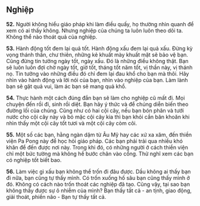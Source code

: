 ## Nghiệp 

**52.** Người không hiểu giáo pháp khi làm điều quấy, họ thường nhìn quanh để xem có ai thấy không. Nhưng nghiệp của chúng ta luôn luôn theo dõi ta. Không thể nào thoát quả của nghiệp.

**53.** Hành động tốt đem lại quả tốt. Hành động xấu đem lại quả xấu. Đừng kỳ vọng thánh thần, chư thiên, những kẻ khuất mày khuất mặt sẽ bảo vệ bạn. Cũng đừng tin tưởng ngày tốt, ngày xấu. Đó là những điều không thật. Bạn sẽ luôn luôn đợi chờ ngày tốt, giờ tốt, tháng tốt năm tốt, vị thần này, vị thánh nọ. Tin tưởng vào những điều đó chỉ đem lại đau khổ cho bạn mà thôi. Hãy nhìn vào hành động và lời nói của bạn, nhìn vào nghiệp của bạn. Làm lành bạn sẽ gặt quả vui, làm ác bạn sẽ mang quả khổ.

**54.** Thực hành một cách đúng đắn bạn sẽ làm cho nghiệp cũ mất đi. Mọi chuyện đến rồi đi, sinh rồi diệt. Bạn hãy ý thức và để chúng diễn biến theo đường lối của chúng. Cũng như có hai cội cây, nếu bạn bón phân và tưới nước cho cội cây này và bỏ mặc cội cây kia thì bạn khỏi cần băn khoăn khi nhìn thấy một cội cây tốt tươi và một cội cây còm cõi.

**55.** Một số các bạn, hằng ngàn dặm từ Âu Mỹ hay các xứ xa xăm, đến thiền viện Pa Pong này để học hỏi giáo pháp. Các bạn phải trải qua nhiều khó khăn để đến được nơi này. Trong khi đó, có những người ở cách thiền viện chỉ một bức tường mà không hề bước chân vào cổng. Thử nghĩ xem các bạn có nghiệp tốt biết bao.

**56.** Làm việc gì xấu bạn không thể trốn đi đâu được. Dầu không ai thấy bạn đi nữa, bạn cũng tự thấy mình. Có trốn xuống hố sâu bạn cũng thấy mình ở đó. Không có cách nào trốn thoát các nghiệp đã tạo. Cũng vậy, tại sao bạn không thấy được sự ô nhiễm của mình? Bạn thấy tất cả - an tịnh, giao động, giải thoát, phiền não - Bạn tự thấy tất cả.